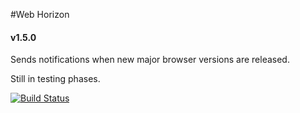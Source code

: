 #Web Horizon
#### v1.5.0

Sends notifications when new major browser versions are released.

Still in testing phases.

[![Build Status](https://travis-ci.org/rgeraldporter/web-horizon.svg?branch=master)](https://travis-ci.org/rgeraldporter/web-horizon)